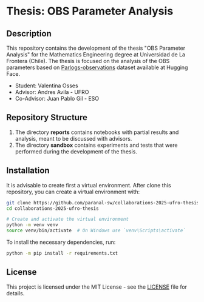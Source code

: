 # Thesis: OBS Parameter Analysis

## Description
This repository contains the development of the thesis "OBS Parameter Analysis" for the Mathematics Engineering degree at Universidad de La Frontera (Chile). The thesis is focused on the analysis of the OBS parameters based on [Parlogs-observations](https://huggingface.co/datasets/Paranal/parlogs-observations) dataset available at Hugging Face.

* Student: Valentina Osses
* Advisor: Andres Avila - UFRO
* Co-Advisor: Juan Pablo Gil - ESO

## Repository Structure

1. The directory **reports** contains notebooks with partial results and analysis, meant to be discussed with advisors.
2. The directory **sandbox** contains experiments and tests that were performed during the development of the thesis. 

## Installation

It is advisable to create first a virtual environment. After clone this repository, you can create a virtual environment with:


```bash
git clone https://github.com/paranal-sw/collaborations-2025-ufro-thesis.git
cd collaborations-2025-ufro-thesis

# Create and activate the virtual environment
python -m venv venv
source venv/bin/activate  # On Windows use `venv\Scripts\activate`
```

To install the necessary dependencies, run:

```bash
python -m pip install -r requirements.txt
```

## License

This project is licensed under the MIT License - see the [LICENSE](LICENSE) file for details.